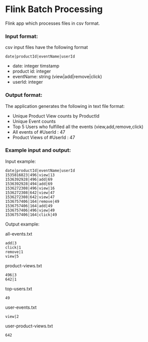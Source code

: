 # Flink Batch Processing

Flink app which processes files in csv format.

### Input format:

csv input files have the following format

```
date|productId|eventName|userId
```
- date: integer timstamp
- product id: integer
- eventName: string (view|add|remove|click)
- userId: integer

### Output format:

The application generates the following in text file format:

- Unique Product View counts by ProductId
- Unique Event counts
- Top 5 Users who fulfilled all the events (view,add,remove,click)
- All events of #UserId : 47
- Product Views of #UserId : 47

### Example input and output:

Input example:

```
date|productId|eventName|userId
1535816823|496|view|13
1536392928|496|add|69
1536392928|494|add|69
1536272308|496|view|16
1536272308|642|view|47
1536272308|642|view|47
1536757406|164|remove|49
1536757406|164|add|49
1536757406|496|view|49
1536757406|164|click|49
```

Output example:

all-events.txt		

```
add|3
click|1
remove|1
view|5
```

product-views.txt	

```
496|3
642|1
```

top-users.txt	

```
49
```

user-events.txt

```
view|2
```

user-product-views.txt

```
642
```
